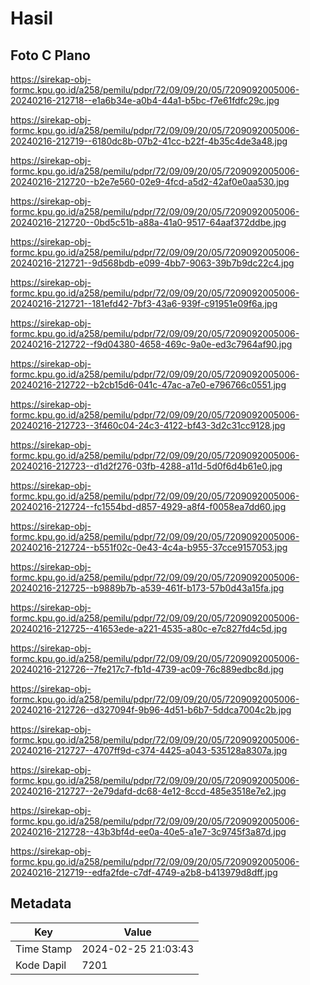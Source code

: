 # Hasil

## Foto C Plano

https://sirekap-obj-formc.kpu.go.id/a258/pemilu/pdpr/72/09/09/20/05/7209092005006-20240216-212718--e1a6b34e-a0b4-44a1-b5bc-f7e61fdfc29c.jpg

https://sirekap-obj-formc.kpu.go.id/a258/pemilu/pdpr/72/09/09/20/05/7209092005006-20240216-212719--6180dc8b-07b2-41cc-b22f-4b35c4de3a48.jpg

https://sirekap-obj-formc.kpu.go.id/a258/pemilu/pdpr/72/09/09/20/05/7209092005006-20240216-212720--b2e7e560-02e9-4fcd-a5d2-42af0e0aa530.jpg

https://sirekap-obj-formc.kpu.go.id/a258/pemilu/pdpr/72/09/09/20/05/7209092005006-20240216-212720--0bd5c51b-a88a-41a0-9517-64aaf372ddbe.jpg

https://sirekap-obj-formc.kpu.go.id/a258/pemilu/pdpr/72/09/09/20/05/7209092005006-20240216-212721--9d568bdb-e099-4bb7-9063-39b7b9dc22c4.jpg

https://sirekap-obj-formc.kpu.go.id/a258/pemilu/pdpr/72/09/09/20/05/7209092005006-20240216-212721--181efd42-7bf3-43a6-939f-c91951e09f6a.jpg

https://sirekap-obj-formc.kpu.go.id/a258/pemilu/pdpr/72/09/09/20/05/7209092005006-20240216-212722--f9d04380-4658-469c-9a0e-ed3c7964af90.jpg

https://sirekap-obj-formc.kpu.go.id/a258/pemilu/pdpr/72/09/09/20/05/7209092005006-20240216-212722--b2cb15d6-041c-47ac-a7e0-e796766c0551.jpg

https://sirekap-obj-formc.kpu.go.id/a258/pemilu/pdpr/72/09/09/20/05/7209092005006-20240216-212723--3f460c04-24c3-4122-bf43-3d2c31cc9128.jpg

https://sirekap-obj-formc.kpu.go.id/a258/pemilu/pdpr/72/09/09/20/05/7209092005006-20240216-212723--d1d2f276-03fb-4288-a11d-5d0f6d4b61e0.jpg

https://sirekap-obj-formc.kpu.go.id/a258/pemilu/pdpr/72/09/09/20/05/7209092005006-20240216-212724--fc1554bd-d857-4929-a8f4-f0058ea7dd60.jpg

https://sirekap-obj-formc.kpu.go.id/a258/pemilu/pdpr/72/09/09/20/05/7209092005006-20240216-212724--b551f02c-0e43-4c4a-b955-37cce9157053.jpg

https://sirekap-obj-formc.kpu.go.id/a258/pemilu/pdpr/72/09/09/20/05/7209092005006-20240216-212725--b9889b7b-a539-461f-b173-57b0d43a15fa.jpg

https://sirekap-obj-formc.kpu.go.id/a258/pemilu/pdpr/72/09/09/20/05/7209092005006-20240216-212725--41653ede-a221-4535-a80c-e7c827fd4c5d.jpg

https://sirekap-obj-formc.kpu.go.id/a258/pemilu/pdpr/72/09/09/20/05/7209092005006-20240216-212726--7fe217c7-fb1d-4739-ac09-76c889edbc8d.jpg

https://sirekap-obj-formc.kpu.go.id/a258/pemilu/pdpr/72/09/09/20/05/7209092005006-20240216-212726--d327094f-9b96-4d51-b6b7-5ddca7004c2b.jpg

https://sirekap-obj-formc.kpu.go.id/a258/pemilu/pdpr/72/09/09/20/05/7209092005006-20240216-212727--4707ff9d-c374-4425-a043-535128a8307a.jpg

https://sirekap-obj-formc.kpu.go.id/a258/pemilu/pdpr/72/09/09/20/05/7209092005006-20240216-212727--2e79dafd-dc68-4e12-8ccd-485e3518e7e2.jpg

https://sirekap-obj-formc.kpu.go.id/a258/pemilu/pdpr/72/09/09/20/05/7209092005006-20240216-212728--43b3bf4d-ee0a-40e5-a1e7-3c9745f3a87d.jpg

https://sirekap-obj-formc.kpu.go.id/a258/pemilu/pdpr/72/09/09/20/05/7209092005006-20240216-212719--edfa2fde-c7df-4749-a2b8-b413979d8dff.jpg


## Metadata

| Key        | Value               |
| ---------- | ------------------- |
| Time Stamp | 2024-02-25 21:03:43 |
| Kode Dapil | 7201                |



